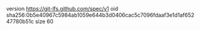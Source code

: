version https://git-lfs.github.com/spec/v1
oid sha256:0b5e40967c5984ab1059e644b3d0406cac5c7096fdaaf3e1d1af65247780b51c
size 60
